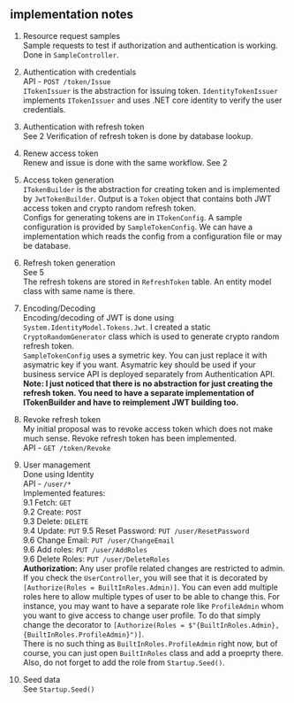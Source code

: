 ## implementation notes ##

1. Resource request samples  
Sample requests to test if authorization and authentication is working. Done in `SampleController`.

2. Authentication with credentials  
API - `POST /token/Issue`  
`ITokenIssuer` is the abstraction for issuing token.
`IdentityTokenIssuer` implements `ITokenIssuer` and uses .NET core identity to verify the user credentials.

3. Authentication with refresh token  
See 2
Verification of refresh token is done by database lookup.

4. Renew access token  
Renew and issue is done with the same workflow.
See 2

5. Access token generation  
`ITokenBuilder` is the abstraction for creating token and is implemented by `JwtTokenBuilder`. Output is a `Token` object that contains both JWT access token and crypto random refresh token.  
Configs for generating tokens are in `ITokenConfig`. A sample configuration is provided by `SampleTokenConfig`. We can have a implementation which reads the config from a configuration file or may be database.

6. Refresh token generation  
See 5  
The refresh tokens are stored in `RefreshToken` table. An entity model class with same name is there.

7. Encoding/Decoding  
Encoding/decoding of JWT is done using `System.IdentityModel.Tokens.Jwt`. I created a static `CryptoRandomGenerator` class which is used to generate crypto random refresh token.    
`SampleTokenConfig` uses a symetric key. You can just replace it with asymatric key if you want. Asymatric key should be used if  your business service API is deployed separately from Authentication API.  
**Note: I just noticed that there is no abstraction for just creating the refresh token. You need to have a separate implementation of ITokenBuilder and have to reimplement JWT building too.**

8. Revoke refresh token  
My initial proposal was to revoke access token which does not make much sense. Revoke refresh token has been implemented.  
API - `GET /token/Revoke`

9. User management  
Done using Identity  
API - `/user/*`  
Implemented features:  
9.1 Fetch: `GET`  
9.2 Create: `POST`  
9.3 Delete: `DELETE`  
9.4 Update: `PUT`
9.5 Reset Password: `PUT /user/ResetPassword`  
9.6 Change Email: `PUT /user/ChangeEmail`  
9.6 Add roles: `PUT /user/AddRoles`  
9.6 Delete Roles: `PUT /user/DeleteRoles`  
**Authorization:** Any user profile related changes are restricted to admin. 
If you check the `UserController`, you will see that it is decorated by `[Authorize(Roles = BuiltInRoles.Admin)]`. 
You can even add multiple roles here to allow multiple types of user to be able to change this. 
For instance, you may want to have a separate role like `ProfileAdmin` whom you want to give access to change user profile. To do that simply change the decorator to 
```[Authorize(Roles = $"{BuiltInRoles.Admin},{BuiltInRoles.ProfileAdmin}")]```.  
There is no such thing as `BuiltInRoles.ProfileAdmin` right now, 
but of course, you can just open `BuiltInRoles` class and add a proeprty there.
Also, do not forget to add the role from `Startup.Seed()`.

10. Seed data  
See `Startup.Seed()`
